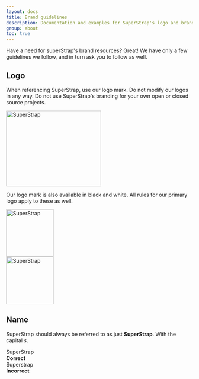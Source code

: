 ```yaml
---
layout: docs
title: Brand guidelines
description: Documentation and examples for SuperStrap's logo and brand usage guidelines.
group: about
toc: true
---
```


Have a need for superStrap's brand resources? Great! We have only a few guidelines we follow, and in turn ask you to follow as well.

## Logo

When referencing SuperStrap, use our logo mark. Do not modify our logos in any way. Do not use SuperStrap's branding for your own open or closed source projects.

<div class="bd-brand-item px-2 py-5 mb-3 border rounded-3">
  <img class="d-block img-fluid mx-auto" src="/docs/{{< param docs_version >}}/assets/brand/superstrap-logo.svg" alt="SuperStrap" width="256" height="204">
</div>

Our logo mark is also available in black and white. All rules for our primary logo apply to these as well.

<div class="bd-brand-logos d-sm-flex text-center bg-light rounded-3 overflow-hidden w-100 mb-3">
  <div class="bd-brand-item w-100 px-2 py-5">
    <img src="/docs/{{< param docs_version >}}/assets/brand/superstrap-logo-black.svg" alt="SuperStrap" width="128" loading="lazy">
  </div>
  <div class="bd-brand-item w-100 px-2 py-5 inverse">
    <img src="/docs/{{< param docs_version >}}/assets/brand/superstrap-logo-white.svg" alt="SuperStrap" width="128" loading="lazy">
  </div>
</div>

## Name

SuperStrap should always be referred to as just **SuperStrap**. With the capital _s_.

<div class="bd-brand-logos d-sm-flex text-center border rounded-3 overflow-hidden w-100 mb-3">
  <div class="bd-brand-item w-100 px-2 py-5">
    <div class="h3">SuperStrap</div>
    <strong class="text-success">Correct</strong>
  </div>
  <div class="bd-brand-item w-100 px-2 py-5">
    <div class="h3 text-body-secondary">Superstrap</div>
    <strong class="text-danger">Incorrect</strong>
  </div>
</div>
